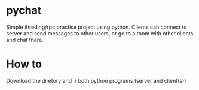 # pychat
Simple threding/rpc practise project using python. Clients can connect to server and send messages to other users, or go to a room with other clients and chat there. 

# How to
Download the diretory and ./ both python programs (server and client(s))
